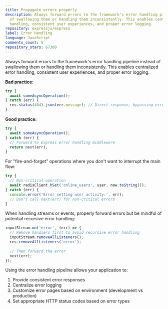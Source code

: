 ```yaml
---
title: Propagate errors properly
description: Always forward errors to the framework's error handling pipeline instead
  of swallowing them or handling them inconsistently. This enables centralized error
  handling, consistent user experiences, and proper error logging.
repository: expressjs/express
label: Error Handling
language: JavaScript
comments_count: 5
repository_stars: 67300
---
```


Always forward errors to the framework's error handling pipeline instead of swallowing them or handling them inconsistently. This enables centralized error handling, consistent user experiences, and proper error logging.

**Bad practice:**
```javascript
try {
  await someAsyncOperation();
} catch (err) {
  res.status(404).json(err.message); // Direct response, bypassing error pipeline
}
```

**Good practice:**
```javascript
try {
  await someAsyncOperation();
} catch (err) {
  // Forward to Express error handling middleware
  return next(err); 
}
```

For "fire-and-forget" operations where you don't want to interrupt the main flow:
```javascript
try {
  // Non-critical operation
  await redisClient.hSet('online_users', user, now.toString());
} catch (err) {
  console.error('Error setting user activity:', err);
  // Don't call next(err) for non-critical errors
}
```

When handling streams or events, properly forward errors but be mindful of potential recursive error handling:
```javascript
inputStream.on('error', (err) => {
  // Remove handlers first to avoid recursive error handling
  inputStream.removeAllListeners();
  res.removeAllListeners('error');
  
  // Then forward the error
  next(err);
});
```

Using the error handling pipeline allows your application to:
1. Provide consistent error responses
2. Centralize error logging
3. Customize error pages based on environment (development vs production)
4. Set appropriate HTTP status codes based on error types